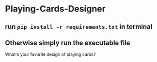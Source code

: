 # Playing-Cards-Designer
run `pip install -r requirements.txt` in terminal
---
Otherwise simply run the **executable** file
---
What's your favorite design of playing cards?
